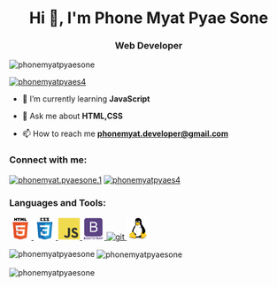 <h1 align="center">Hi 👋, I'm Phone Myat Pyae Sone</h1>
<h3 align="center">Web Developer</h3>

<p align="left"> <img src="https://komarev.com/ghpvc/?username=phonemyatpyaesone&label=Profile%20views&color=0e75b6&style=flat" alt="phonemyatpyaesone" /> </p>

<p align="left"> <a href="https://twitter.com/phonemyatpyaes4" target="blank"><img src="https://img.shields.io/twitter/follow/phonemyatpyaes4?logo=twitter&style=for-the-badge" alt="phonemyatpyaes4" /></a> </p>

- 🌱 I’m currently learning **JavaScript**

- 💬 Ask me about **HTML,CSS**

- 📫 How to reach me **phonemyat.developer@gmail.com**

<h3 align="left">Connect with me:</h3>
<p align="left">
<a href="https://fb.com/phonemyat.pyaesone.1" target="blank"><img align="center" src="https://raw.githubusercontent.com/rahuldkjain/github-profile-readme-generator/master/src/images/icons/Social/facebook.svg" alt="phonemyat.pyaesone.1" height="30" width="40" /></a>
<a href="https://twitter.com/phonemyatpyaes4" target="blank"><img align="center" src="https://raw.githubusercontent.com/rahuldkjain/github-profile-readme-generator/master/src/images/icons/Social/twitter.svg" alt="phonemyatpyaes4" height="30" width="40" /></a>
</p>

<h3 align="left">Languages and Tools:</h3>
<p align="left">  <a href="https://www.w3.org/html/" target="_blank"> <img src="https://raw.githubusercontent.com/devicons/devicon/master/icons/html5/html5-original-wordmark.svg" alt="html5" width="40" height="40"/> </a> <a href="https://www.w3schools.com/css/" target="_blank"> <img src="https://raw.githubusercontent.com/devicons/devicon/master/icons/css3/css3-original-wordmark.svg" alt="css3" width="40" height="40"/> </a>  <a href="https://developer.mozilla.org/en-US/docs/Web/JavaScript" target="_blank"> <img src="https://raw.githubusercontent.com/devicons/devicon/master/icons/javascript/javascript-original.svg" alt="javascript" width="40" height="40"/> </a> <a href="https://getbootstrap.com" target="_blank"> <img src="https://raw.githubusercontent.com/devicons/devicon/master/icons/bootstrap/bootstrap-plain-wordmark.svg" alt="bootstrap" width="40" height="40"/> </a>  <a href="https://git-scm.com/" target="_blank"> <img src="https://www.vectorlogo.zone/logos/git-scm/git-scm-icon.svg" alt="git" width="40" height="40"/> </a> <a href="https://www.linux.org/" target="_blank"> <img src="https://raw.githubusercontent.com/devicons/devicon/master/icons/linux/linux-original.svg" alt="linux" width="40" height="40"/> </a> </p>

<p><img align="left" src="https://github-readme-stats.vercel.app/api/top-langs?username=phonemyatpyaesone&show_icons=true&locale=en&layout=compact" alt="phonemyatpyaesone" /></p>

<p>&nbsp;<img align="center" src="https://github-readme-stats.vercel.app/api?username=phonemyatpyaesone&show_icons=true&locale=en" alt="phonemyatpyaesone" /></p>

<p><img align="center" src="https://github-readme-streak-stats.herokuapp.com/?user=phonemyatpyaesone&" alt="phonemyatpyaesone" /></p>
